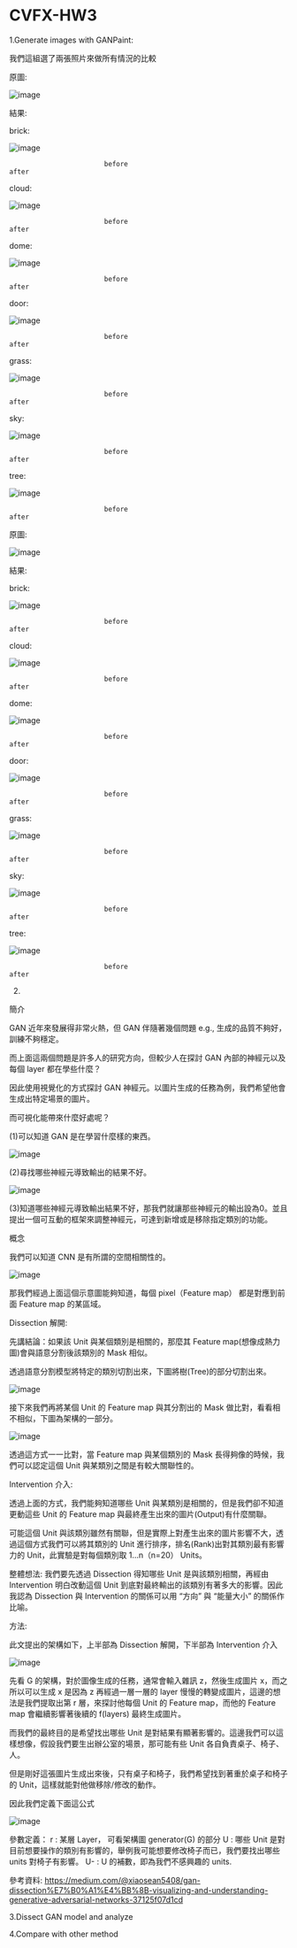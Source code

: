 # CVFX-HW3

1.Generate images with GANPaint:

我們這組選了兩張照片來做所有情況的比較

原圖:

![image](https://github.com/willy-lo/CVFX-HW3/blob/master/%E5%8E%9F%E6%AA%94.PNG)

結果:

brick:

![image](https://github.com/willy-lo/CVFX-HW3/blob/master/brick(mix).png)

                            before                                                           after

cloud:

![image](https://github.com/willy-lo/CVFX-HW3/blob/master/cloud(mix).png)

                            before                                                           after

dome:

![image](https://github.com/willy-lo/CVFX-HW3/blob/master/dome(mix).png)

                            before                                                         after

door:

![image](https://github.com/willy-lo/CVFX-HW3/blob/master/door(mix).png)

                            before                                                           after

grass:

![image](https://github.com/willy-lo/CVFX-HW3/blob/master/grass(mix).png)

                            before                                                           after

sky:

![image](https://github.com/willy-lo/CVFX-HW3/blob/master/sky(mix).png)

                            before                                                           after

tree:

![image](https://github.com/willy-lo/CVFX-HW3/blob/master/tree(mix).jpg)

                            before                                                           after

原圖:

![image](https://github.com/willy-lo/CVFX-HW3/blob/master/%E5%8E%9F%E5%9C%96(2).PNG)
   
結果:   

brick:

![image](https://github.com/willy-lo/CVFX-HW3/blob/master/brick(2_mix).png)

                            before                                                           after

cloud:

![image](https://github.com/willy-lo/CVFX-HW3/blob/master/cloud(2_mix).png)

                            before                                                           after

dome:

![image](https://github.com/willy-lo/CVFX-HW3/blob/master/dome(2_mix).png)

                            before                                                         after

door:

![image](https://github.com/willy-lo/CVFX-HW3/blob/master/door(2_mix).png)

                            before                                                           after

grass:

![image](https://github.com/willy-lo/CVFX-HW3/blob/master/grass(2_mix).png)

                            before                                                           after

sky:

![image](https://github.com/willy-lo/CVFX-HW3/blob/master/sky(2_mix).png)

                            before                                                           after

tree:

![image](https://github.com/willy-lo/CVFX-HW3/blob/master/tree(2_mix).png)

                            before                                                           after

2.

簡介

GAN 近年來發展得非常火熱，但 GAN 伴隨著幾個問題 e.g., 生成的品質不夠好， 訓練不夠穩定。

而上面這兩個問題是許多人的研究方向，但較少人在探討 GAN 內部的神經元以及每個 layer 都在學些什麼？

因此使用視覺化的方式探討 GAN 神經元。以圖片生成的任務為例，我們希望他會生成出特定場景的圖片。

而可視化能帶來什麼好處呢？

(1)可以知道 GAN 是在學習什麼樣的東西。

![image](https://github.com/willy-lo/CVFX-HW3/blob/master/%E6%93%B7%E5%8F%96.JPG)

(2)尋找哪些神經元導致輸出的結果不好。

![image](https://github.com/willy-lo/CVFX-HW3/blob/master/%E6%93%B7%E5%8F%961.JPG)

(3)知道哪些神經元導致輸出結果不好，那我們就讓那些神經元的輸出設為0。並且提出一個可互動的框架來調整神經元，可達到新增或是移除指定類別的功能。

概念

我們可以知道 CNN 是有所謂的空間相關性的。

![image](https://github.com/willy-lo/CVFX-HW3/blob/master/%E6%93%B7%E5%8F%962.JPG)

那我們經過上面這個示意圖能夠知道，每個 pixel（Feature map） 都是對應到前面 Feature map 的某區域。

Dissection 解開:

先講結論：如果該 Unit 與某個類別是相關的，那麼其 Feature map(想像成熱力圖)會與語意分割後該類別的 Mask 相似。

透過語意分割模型將特定的類別切割出來，下圖將樹(Tree)的部分切割出來。

![image](https://github.com/willy-lo/CVFX-HW3/blob/master/%E6%93%B7%E5%8F%963.JPG)

接下來我們再將某個 Unit 的 Feature map 與其分割出的 Mask 做比對，看看相不相似，下圖為架構的一部分。

![image](https://github.com/willy-lo/CVFX-HW3/blob/master/%E6%93%B7%E5%8F%964.JPG)

透過這方式一一比對，當 Feature map 與某個類別的 Mask 長得夠像的時候，我們可以認定這個 Unit 與某類別之間是有較大關聯性的。

Intervention 介入:

透過上面的方式，我們能夠知道哪些 Unit 與某類別是相關的，但是我們卻不知道更動這些 Unit 的 Feature map 與最終產生出來的圖片(Output)有什麼關聯。

可能這個 Unit 與該類別雖然有關聯，但是實際上對產生出來的圖片影響不大，透過這個方式我們可以將其類別的 Unit 進行排序，排名(Rank)出對其類別最有影響力的 Unit，此實驗是對每個類別取 1…n（n=20） Units。

整體想法:
我們要先透過 Dissection 得知哪些 Unit 是與該類別相關，再經由 Intervention 明白改動這個 Unit 到底對最終輸出的該類別有著多大的影響。因此我認為 Dissection 與 Intervention 的關係可以用 “方向” 與 “能量大小” 的關係作比喻。

方法:

此文提出的架構如下，上半部為 Dissection 解開，下半部為 Intervention 介入

![image](https://github.com/willy-lo/CVFX-HW3/blob/master/%E6%93%B7%E5%8F%965.JPG)

先看 G 的架構，對於圖像生成的任務，通常會輸入雜訊 z，然後生成圖片 x，而之所以可以生成 x 是因為 z 再經過一層一層的 layer 慢慢的轉變成圖片，這邊的想法是我們提取出第 r 層，來探討他每個 Unit 的 Feature map，而他的 Feature map 會繼續影響著後續的 f(layers) 最終生成圖片。

而我們的最終目的是希望找出哪些 Unit 是對結果有顯著影響的。這邊我們可以這樣想像，假設我們要生出辦公室的場景，那可能有些 Unit 各自負責桌子、椅子、人。

但是剛好這張圖片生成出來後，只有桌子和椅子，我們希望找到著重於桌子和椅子的 Unit，這樣就能對他做移除/修改的動作。

因此我們定義下面這公式

![image](https://github.com/willy-lo/CVFX-HW3/blob/master/%E6%93%B7%E5%8F%966.JPG)

參數定義：
r : 某層 Layer， 可看架構圖 generator(G) 的部分
U : 哪些 Unit 是對目前想要操作的類別有影響的，舉例我可能想要修改椅子而已，我們要找出哪些 units 對椅子有影響。
U- : U 的補數，即為我們不感興趣的 units.

參考資料:
https://medium.com/@xiaosean5408/gan-dissection%E7%B0%A1%E4%BB%8B-visualizing-and-understanding-generative-adversarial-networks-37125f07d1cd

3.Dissect GAN model and analyze

4.Compare with other method
